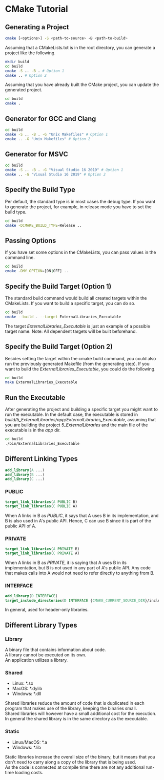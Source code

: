 # CMake Tutorial

## Generating a Project

```bash
cmake [<options>] -S <path-to-source> -B <path-to-build>
```

Assuming that a CMakeLists.txt is in the root directory, you can generate a project like the following.

```bash
mkdir build
cd build
cmake -S .. -B . # Option 1
cmake .. # Option 2
```

Assuming that you have already built the CMake project, you can update the generated project.

```bash
cd build
cmake .
```

## Generator for GCC and Clang

```bash
cd build
cmake -S .. -B . -G "Unix Makefiles" # Option 1
cmake .. -G "Unix Makefiles" # Option 2
```

## Generator for MSVC

```bash
cd build
cmake -S .. -B . -G "Visual Studio 16 2019" # Option 1
cmake .. -G "Visual Studio 16 2019" # Option 2
```

## Specify the Build Type

Per default, the standard type is in most cases the debug type.
If you want to generate the project, for example, in release mode you have to set the build type.

```bash
cd build
cmake -DCMAKE_BUILD_TYPE=Release ..
```

## Passing Options

If you have set some options in the CMakeLists, you can pass values in the command line.

```bash
cd build
cmake -DMY_OPTION=[ON|OFF] .. 
```

## Specify the Build Target (Option 1)

The standard build command would build all created targets within the CMakeLists.
If you want to build a specific target, you can do so.

```bash
cd build
cmake --build . --target ExternalLibraries_Executable
```

The target *ExternalLibraries_Executable* is just an example of a possible target name.
Note: All dependent targets will be built beforehand.

## Specify the Build Target (Option 2)

Besides setting the target within the cmake build command, you could also run the previously generated Makefile (from the generating step).
If you want to build the *ExternalLibraries_Executable*, you could do the following.

```bash
cd build
make ExternalLibraries_Executable
```

## Run the Executable

After generating the project and building a specific target you might want to run the executable.
In the default case, the executable is stored in *build/5_ExternalLibraries/app/ExternalLibraries_Executable*, assuming that you are building the project *5_ExternalLibraries* and the main file of the executable is in the *app* dir.

```bash
cd build
./bin/ExternalLibraries_Executable
```

## Different Linking Types

```cmake
add_library(A ...)
add_library(B ...)
add_library(C ...)
```

### PUBLIC

```cmake
target_link_libraries(A PUBLIC B)
target_link_libraries(C PUBLIC A)
```

When A links in B as *PUBLIC*, it says that A uses B in its implementation, and B is also used in A's public API. Hence, C can use B since it is part of the public API of A.

### PRIVATE

```cmake
target_link_libraries(A PRIVATE B)
target_link_libraries(C PRIVATE A)
```

When A links in B as *PRIVATE*, it is saying that A uses B in its
implementation, but B is not used in any part of A's public API. Any code
that makes calls into A would not need to refer directly to anything from
B.

### INTERFACE

```cmake
add_library(D INTERFACE)
target_include_directories(D INTERFACE {CMAKE_CURRENT_SOURCE_DIR}/include)
```

In general, used for header-only libraries.

## Different Library Types

### Library

A binary file that contains information about code.  
A library cannot be executed on its own.  
An application utilizes a library.

### Shared

- Linux: *.so
- MacOS: *.dylib
- Windows: *.dll

Shared libraries reduce the amount of code that is duplicated in each program that makes use of the library, keeping the binaries small.  
Shared libraries will however have a small additional cost for the execution.  
In general the shared library is in the same directory as the executable.

### Static

- Linux/MacOS: *.a
- Windows: *.lib

Static libraries increase the overall size of the binary, but it means that you don't need to carry along a copy of the library that is being used.  
As the code is connected at compile time there are not any additional run-time loading costs.
